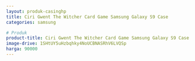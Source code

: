 ```yaml
---
layout: produk-casinghp
title: Ciri Gwent The Witcher Card Game Samsung Galaxy S9 Case
categories: samsung

# Produk
product-title: Ciri Gwent The Witcher Card Game Samsung Galaxy S9 Case
image-drive: 1SHtUY5uHzbqhky4NoUCBNASRhV6LVQSp
harga: 90000
---
```

